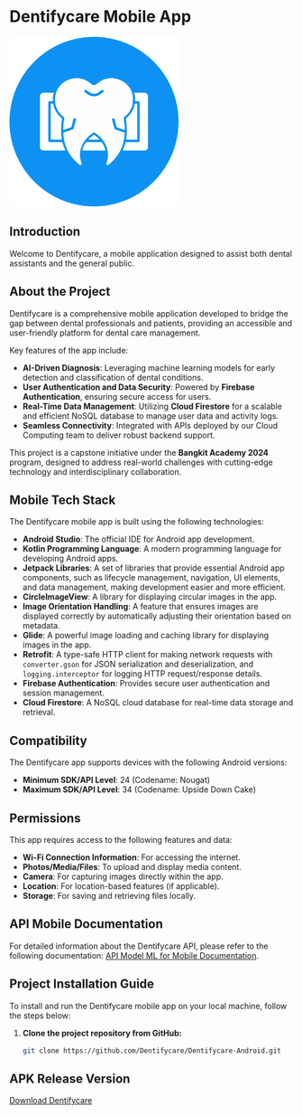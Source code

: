# Dentifycare Mobile App

<img src="https://github.com/Dentifycare/Dentifycare-Android/blob/master/icon-app.png?raw=true" alt="App Icon" width="300"/>

## Introduction
Welcome to Dentifycare, a mobile application designed to assist both dental assistants and the general public.

## About the Project
Dentifycare is a comprehensive mobile application developed to bridge the gap between dental professionals and patients, providing an accessible and user-friendly platform for dental care management.  

Key features of the app include:  
- **AI-Driven Diagnosis**: Leveraging machine learning models for early detection and classification of dental conditions.  
- **User Authentication and Data Security**: Powered by **Firebase Authentication**, ensuring secure access for users.  
- **Real-Time Data Management**: Utilizing **Cloud Firestore** for a scalable and efficient NoSQL database to manage user data and activity logs.  
- **Seamless Connectivity**: Integrated with APIs deployed by our Cloud Computing team to deliver robust backend support.  

This project is a capstone initiative under the **Bangkit Academy 2024** program, designed to address real-world challenges with cutting-edge technology and interdisciplinary collaboration.

## Mobile Tech Stack
The Dentifycare mobile app is built using the following technologies:

- **Android Studio**: The official IDE for Android app development.
- **Kotlin Programming Language**: A modern programming language for developing Android apps.
- **Jetpack Libraries**: A set of libraries that provide essential Android app components, such as lifecycle management, navigation, UI elements, and data management, making development easier and more efficient.
- **CircleImageView**: A library for displaying circular images in the app.
- **Image Orientation Handling**: A feature that ensures images are displayed correctly by automatically adjusting their orientation based on metadata.
- **Glide**: A powerful image loading and caching library for displaying images in the app.
- **Retrofit**: A type-safe HTTP client for making network requests with `converter.gson` for JSON serialization and deserialization, and `logging.interceptor` for logging HTTP request/response details.
- **Firebase Authentication**: Provides secure user authentication and session management.
- **Cloud Firestore**: A NoSQL cloud database for real-time data storage and retrieval.

## Compatibility
The Dentifycare app supports devices with the following Android versions:

- **Minimum SDK/API Level**: 24 (Codename: Nougat)
- **Maximum SDK/API Level**: 34 (Codename: Upside Down Cake)

## Permissions
This app requires access to the following features and data:

- **Wi-Fi Connection Information**: For accessing the internet.
- **Photos/Media/Files**: To upload and display media content.
- **Camera**: For capturing images directly within the app.
- **Location**: For location-based features (if applicable).
- **Storage**: For saving and retrieving files locally.

## API Mobile Documentation
For detailed information about the Dentifycare API, please refer to the following documentation: [API Model ML for Mobile Documentation](https://dentifycare-ml-api-363002036886.asia-southeast2.run.app/docs).

## Project Installation Guide
To install and run the Dentifycare mobile app on your local machine, follow the steps below:

1. **Clone the project repository from GitHub:**
   ```bash
   git clone https://github.com/Dentifycare/Dentifycare-Android.git

## APK Release Version
[Download Dentifycare](https://drive.google.com/file/d/1FfWT6U1nu3Fyde1kIUxR9dWbPEI5T_1o/view?usp=sharing)
